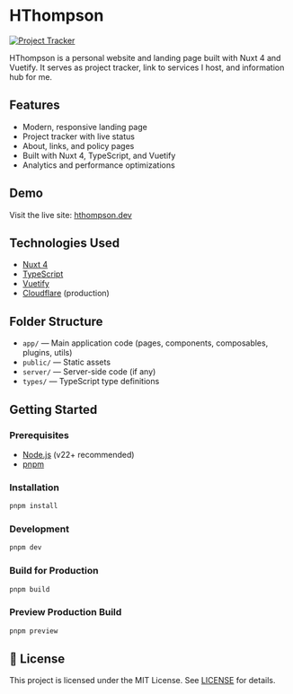 # HThompson

[![Project Tracker](https://img.shields.io/badge/repo%20status-Project%20Tracker-lightgrey)](https://hthompson.dev/project-tracker)

HThompson is a personal website and landing page built with Nuxt 4 and Vuetify. It serves as project tracker, link to services I host, and information hub for me.

## Features

- Modern, responsive landing page
- Project tracker with live status
- About, links, and policy pages
- Built with Nuxt 4, TypeScript, and Vuetify
- Analytics and performance optimizations

## Demo

Visit the live site: [hthompson.dev](https://hthompson.dev)

## Technologies Used

- [Nuxt 4](https://nuxt.com/)
- [TypeScript](https://www.typescriptlang.org/)
- [Vuetify](https://vuetifyjs.com/)
- [Cloudflare](https://www.cloudflare.com/) (production)

## Folder Structure

- `app/` — Main application code (pages, components, composables, plugins, utils)
- `public/` — Static assets
- `server/` — Server-side code (if any)
- `types/` — TypeScript type definitions

## Getting Started

### Prerequisites

- [Node.js](https://nodejs.org/) (v22+ recommended)
- [pnpm](https://pnpm.io/)

### Installation
```bash
pnpm install
```

### Development
```bash
pnpm dev
```

### Build for Production
```bash
pnpm build
```

### Preview Production Build
```bash
pnpm preview
```

## 📄 License

This project is licensed under the MIT License. See [LICENSE](./LICENSE) for details.
